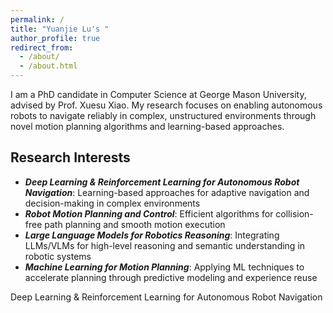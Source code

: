 ```yaml
---
permalink: /
title: "Yuanjie Lu's "
author_profile: true
redirect_from: 
  - /about/
  - /about.html
---
```


I am a PhD candidate in Computer Science at George Mason University, advised by Prof. Xuesu Xiao. My research focuses on enabling autonomous robots to navigate reliably in complex, unstructured environments through novel motion planning algorithms and learning-based approaches.

## Research Interests
  * ***Deep Learning & Reinforcement Learning for Autonomous Robot Navigation***: Learning-based approaches for adaptive navigation and decision-making in complex environments
  * ***Robot Motion Planning and Control***: Efficient algorithms for collision-free path planning and smooth motion execution
  * ***Large Language Models for Robotics Reasoning***: Integrating LLMs/VLMs for high-level reasoning and semantic understanding in robotic systems
  * ***Machine Learning for Motion Planning***: Applying ML techniques to accelerate planning through predictive modeling and experience reuse
    
 Deep Learning & Reinforcement Learning for Autonomous Robot Navigation
